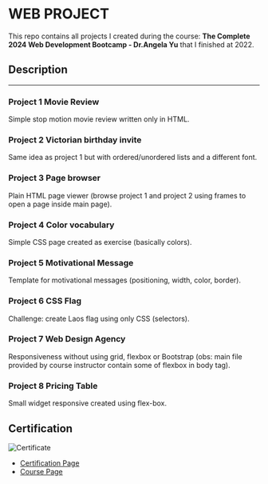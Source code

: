 # WEB PROJECT

This repo contains all projects I created during the course: <b>The Complete 2024 Web Development Bootcamp - Dr.Angela Yu</b> that I finished at 2022.


## Description
<hr>

### Project 1 Movie Review
Simple stop motion movie review written only in HTML.

### Project 2 Victorian birthday invite
Same idea as project 1 but with ordered/unordered lists and a different font.

### Project 3 Page browser
Plain HTML page viewer (browse project 1 and project 2 using frames to open a page inside main page).

### Project 4 Color vocabulary
Simple CSS page created as exercise (basically colors).

### Project 5 Motivational Message
Template for motivational messages (positioning, width, color, border).

### Project 6 CSS Flag
Challenge: create Laos flag using only CSS (selectors).

### Project 7 Web Design Agency
Responsiveness without using grid, flexbox or Bootstrap (obs: main file provided by course instructor contain some of flexbox in body tag).

### Project 8 Pricing Table
Small widget responsive created using flex-box.

## Certification

![Certificate](https://udemy-certificate.s3.amazonaws.com/image/UC-55c8450c-366f-4267-84ad-b4389741914e.jpg?v=1652488446000)
- [Certification Page](https://www.udemy.com/certificate/UC-55c8450c-366f-4267-84ad-b4389741914e/)
- [Course Page](https://www.udemy.com/course/the-complete-web-development-bootcamp/)